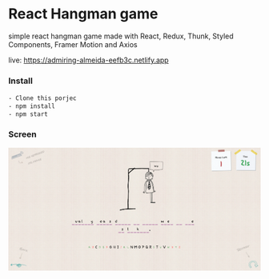 # React Hangman game

simple react hangman game made with React, Redux, Thunk, Styled Components, Framer Motion and Axios

live: https://admiring-almeida-eefb3c.netlify.app

### Install

    - Clone this porjec
    - npm install
    - npm start

### Screen

![screen1](https://raw.githubusercontent.com/dinoDanic/Hangman/main/src/img/screen1.png)
